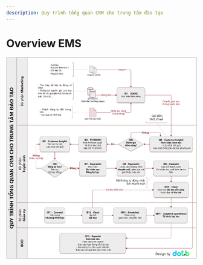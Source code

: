 ```yaml
---
description: Quy trình tổng quan CRM cho trung tâm đào tạo
---
```


# Overview EMS

![](.gitbook/assets/tongquan.png)




